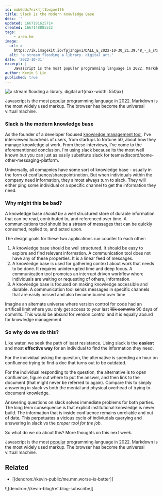 ```yaml
---
id: nub6ddx7nik4jt1bwgoe1f6
title: Slack Is the Modern Knowledge Base
desc: ''
updated: 1667191625714
created: 1667148885522
tags:
    - area.km
image:
  url: >- 
    https://ik.imagekit.io/fpjzhqpv1/DALL_E_2022-10-30_21.39.48_-_a_stream_flooding_a_library._digital_art._ziWldlPPx.png?ik-sdk-version=javascript-1.4.3&updatedAt=1667191230769
  alt: "a stream flooding a library. digital art."
date: '2022-10-31'
excerpt: |
    Javascript is the most popular programming language in 2022. Markdown is the most widely used markup. The browser has become the universal virtual machine. Slack is the modern knowledge base.
author: Kevin S Lin
published: true
---
```


![a stream flooding a library. digital art](https://ik.imagekit.io/fpjzhqpv1/DALL_E_2022-10-30_21.39.48_-_a_stream_flooding_a_library._digital_art._ziWldlPPx.png?ik-sdk-version=javascript-1.4.3&updatedAt=1667191230769){max-width: 550px}

Javascript is the most [popular](https://survey.stackoverflow.co/2022/#technology-most-popular-technologies) programming language in 2022. Markdown is the most widely used markup. The browser has become the universal virtual machine. 

### Slack is the modern knowledge base

As the founder of a developer focused [knowledge management tool](https://www.dendron.so/), I've interviewed hundreds of users, from startups to fortune 50, about how they manage knowledge at work. From these interviews, I've come to the aforementioned conclusion. I'm using slack because its the most well known but you can just as easily substitute slack for teams/discord/some-other-messaging-platform.

Universally, all comapnies have some sort of knowledge base - usually in the form of confluence/sharepoint/notion. 
But when individuals within the company need information, they almost always turn to slack. They will either ping some individual or a specific channel to get the information they need. 

### Why might this be bad? 

A knowledge base *should be* a well structured store of durable information that can be read, contributed to, and referenced over time.
A communications tool should be a stream of messages that can be quickly consumed, replied to, and acted upon. 

The design goals for these two applications run counter to each other:

1. A knowledge base should be well structured. It should be easy to explore and find relevant information. A communication tool does not have any of these properties. It is a linear feed of messages. 
1. A knowledge base is used for gathering context about work that needs to be done. It requires uninterrupted time and deep focus. A communication tool promotes an interrupt driven workflow where individuals are waiting or requesting of others, information. 
1. A knowledge base is focused on making knowledge accessible and durable. A communication tool sends messages in specific channels that are easily missed and also become buried over time

Imagine an alternate universe where version control for code had an artificail limit where you only get access to your last ~~10k commits~~ 90 days of commits. This would be absurd for version control and it is equally absurd for knowledge management. 

### So why do we do this? 

Like water, we seek the path of least resistance. Using slack is the **easiest** and most **effective way** for an individual to find the information they need. 

For the individual asking the quesiton, the alternative is spending an hour on confluence trying to find a doc that turns out to be outdated.

For the individual responding to the question, the alternative is to open confluence, figure out where to put the answer, and then link to the document (that might never be referred to again). Compare this to simply answering in slack vs both the mental and physical overhead of trying to document knowledge. 

Answering questions on slack solves immediate problems for both parties. The long term consequence is that explicit institutional knowledge is never build. The information that is inside confluence remains unreliable and out of date. This perpetuates a vicious cycle of indiviudals querying and answering in slack vs the *proper tool for the job*. 

So what do we do about this? More thoughts on this next week.

Javascript is the most [popular](https://survey.stackoverflow.co/2022/#technology-most-popular-technologies) programming language in 2022. Markdown is the most widely used markup. The browser has become the universal virtual machine. 

## Related
- [[dendron://kevin-public/me.mm.worse-is-better]]

![[dendron://kevin-blog/ref.blog-subscribe]]